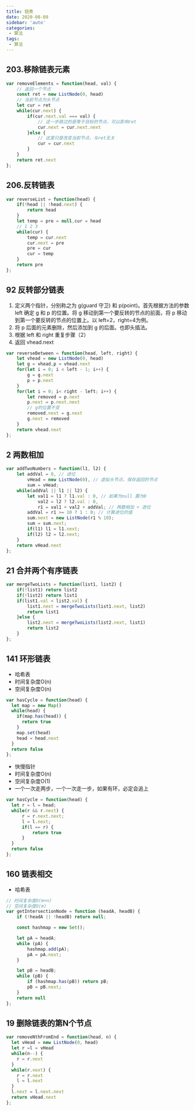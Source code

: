 ```yaml
---
title: 链表
date: 2020-08-09
sidebar: 'auto'
categories:
 - 算法
tags:
 - 算法
---
```


##  203.移除链表元素
```js
var removeElements = function(head, val) {
    // 返回一个节点
    const ret = new ListNode(0, head)
    // 当前节点为头节点
    let cur = ret
    while(cur.next) {
        if(cur.next.val === val) {
            // 这一步跳过的是等于目标的节点，可以影响ret
            cur.next = cur.next.next
        }else {
            // 这里只是改变当前节点，与ret无关
            cur = cur.next
        }
    }
    return ret.next
};
```

##  206.反转链表
```js
var reverseList = function(head) {
    if(!head || !head.next) {
        return head
    }
    let temp = pre = null,cur = head
    // 1 2 3
    while(cur) {
        temp = cur.next
        cur.next = pre
        pre = cur
        cur = temp
    }
    return pre
};
```

##  92 反转部分链表
1.  定义两个指针，分别称之为 g(guard 守卫) 和 p(point)。首先根据方法的参数 left 确定 g 和 p 的位置。将 g 移动到第一个要反转的节点的前面，将 p 移动到第一个要反转的节点的位置上。以 left=2，right=4为例。
2.  将 p 后面的元素删除，然后添加到 g 的后面。也即头插法。
3.  根据 left 和 right 重复步骤（2）
4.  返回 vhead.next
```js
var reverseBetween = function(head, left, right) {
    let vhead = new ListNode(0, head)
    let g = vhead,p = vhead.next
    for(let i = 0; i < left - 1; i++) {
        g = g.next 
        p = p.next
    }
    for(let i = 0; i< right - left; i++) {
        let removed = p.next
        p.next = p.next.next
        // g的位置不变
        removed.next = g.next
        g.next = removed
    }
    return vhead.next
};
```

##  2 两数相加
```js
var addTwoNumbers = function(l1, l2) {
    let addVal = 0, // 进位
        vHead = new ListNode(0), // 虚拟头节点，保存返回的节点
        sum = vHead;
    while(addVal || l1 || l2) {
        let val1 = l1 ? l1.val : 0, // 如果为null 置为0
            val2 = l2 ? l2.val : 0,
            r1 = val1 + val2 + addVal; // 两数相加 + 进位
        addVal = r1 >= 10 ? 1 : 0; // 计算进位的值
        sum.next = new ListNode(r1 % 10); 
        sum = sum.next;
        if(l1) l1 = l1.next;
        if(l2) l2 = l2.next;
    }
    return vHead.next
};
```

##  21 合并两个有序链表
```js
var mergeTwoLists = function(list1, list2) {
    if(!list1) return list2
    if(!list2) return list1
    if(list1.val < list2.val) {
        list1.next = mergeTwoLists(list1.next, list2)
        return list1
    }else {
        list2.next = mergeTwoLists(list2.next, list1)
        return list2
    }
};
```

##  141 环形链表

- 哈希表
- 时间复杂度O(n)
- 空间复杂度O(n)
```js
var hasCycle = function(head) {
  let map = new Map()
  while(head) {
    if(map.has(head)) {
      return true
    }
    map.set(head)
    head = head.next
  }
  return false
};
```

- 快慢指针
- 时间复杂度O(n)
- 空间复杂度O(1)
- 一个一次走两步，一个一次走一步，如果有环，必定会追上
```js
var hasCycle = function(head) {
  let r = l = head;
  while(r && r.next) {
      r = r.next.next;
      l = l.next;
      if(l == r) {
          return true
      }
  }
  return false
};
```

##  160 链表相交
- 哈希表
```js
// 时间复杂度O(m+n)
// 空间复杂度O(m)
var getIntersectionNode = function (headA, headB) {
    if (!headA || !headB) return null;

    const hashmap = new Set();

    let pA = headA;
    while (pA) {
        hashmap.add(pA);
        pA = pA.next;
    }

    let pB = headB;
    while (pB) {
        if (hashmap.has(pB)) return pB;
        pB = pB.next;
    }
    return null
};
```

##  19 删除链表的第N个节点
```js
var removeNthFromEnd = function(head, n) {
  let vHead = new ListNode(0, head)
  let r =l = vHead
  while(n--) {
    r = r.next
  }
  while(r.next) {
    r = r.next
    l = l.next
  }
  l.next = l.next.next
  return vHead.next
};
```
